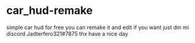 # car_hud-remake
simple car hud for free 
you can remake it and edit if you want just dm mi discord Jadterfero321#7875 thx
have a nice day

